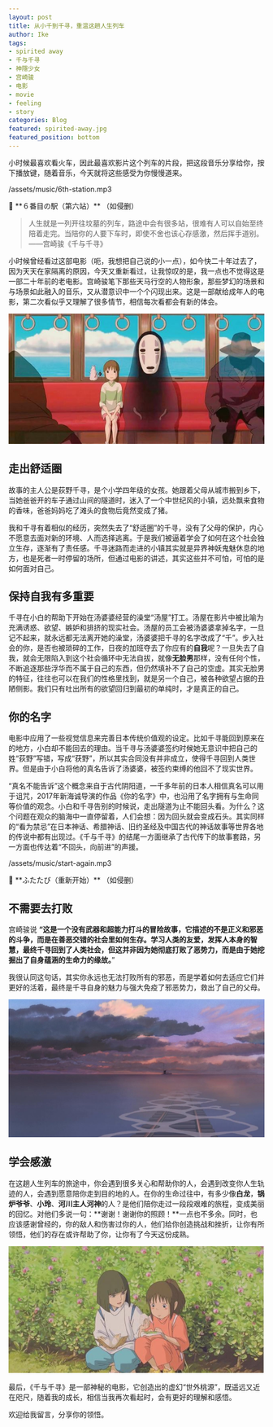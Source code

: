 ```yaml
---
layout: post
title: 从小千到千寻，重温这趟人生列车
author: Ike
tags: 
- spirited away
- 千与千寻
- 神隱少女
- 宫崎骏
- 电影
- movie
- feeling
- story
categories: Blog
featured: spirited-away.jpg
featured_position: bottom
---
```


小时候最喜欢看火车，因此最喜欢影片这个列车的片段，把这段音乐分享给你，按下播放键，随着音乐，今天就将这些感受为你慢慢道来。

<p>/assets/music/6th-station.mp3</p>
🎵 **６番目の駅（第六站）** （如侵删）

> 人生就是一列开往坟墓的列车，路途中会有很多站，很难有人可以自始至终陪着走完。当陪你的人要下车时，即使不舍也该心存感激，然后挥手道别。——宫崎骏《千与千寻》

小时候曾经看过这部电影（呃，我想把自己说的小一点），如今快二十年过去了，因为天天在家隔离的原因，今天又重新看过，让我惊叹的是，我一点也不觉得这是一部二十年前的老电影。宫崎骏笔下那些天马行空的人物形象，那些梦幻的场景和与场景如此融入的音乐，又从潜意识中一个个闪现出来。这是一部献给成年人的电影，第二次看似乎又理解了很多情节，相信每次看都会有新的体会。

![千与千寻动画](/assets/img/posts/2020/spirited-away-01.jpg)

## 走出舒适圈

故事的主人公是荻野千寻，是个小学四年级的女孩。她跟着父母从城市搬到乡下，当她爸爸开的车子通过山间的隧道时，迷入了一个中世纪风的小镇，远处飘来食物的香味，爸爸妈妈吃了滩头的食物后竟然变成了猪。

我和千寻有着相似的经历，突然失去了“舒适圈”的千寻，没有了父母的保护，内心不愿意去面对新的环境、人而选择逃离。于是我们被逼着学会了如何在这个社会独立生存，逐渐有了责任感。千寻迷路而走进的小镇其实就是异界神妖鬼魅休息的地方，也是死者一时停留的场所，但通过电影的讲述，其实这些并不可怕，可怕的是如何面对自己。

## 保持自我有多重要

千寻在小白的帮助下开始在汤婆婆经营的澡堂“汤屋”打工。汤屋在影片中被比喻为充满诱惑、欲望、嫉妒和排挤的现实社会。汤屋的员工会被汤婆婆拿掉名字，一旦记不起来，就永远都无法离开她的澡堂，汤婆婆把千寻的名字改成了“千”。步入社会的你，是否也被琐碎的工作，日夜的加班夺去了你应有的**自我**呢？一旦失去了自我，就会无限陷入到这个社会循环中无法自拔，就像**无脸男**那样，没有任何个性，不断追逐那些浮华而不属于自己的东西，但仍然填补不了自己的空虚。其实无脸男的特征，往往也可以在我们的性格里找到，就是另一个自己，被各种欲望占据的丑陋侧影。我们只有吐出所有的欲望回归到最初的单纯时，才是真正的自己。

## 你的名字

电影中应用了一些视觉信息来完善日本传统价值观的设定。比如千寻能回到原来在的地方，小白却不能回去的理由。当千寻与汤婆婆签约时候她无意识中把自己的姓“荻野”写错，写成“获野”，所以其实合同没有并非成立，使得千寻回到人类世界。但是由于小白将他的真名告诉了汤婆婆，被签约束缚的他回不了现实世界。

“真名不能告诉”这个概念来自于古代阴阳道，一千多年前的日本人相信真名可以用于诅咒，2017年新海诚导演的作品《你的名字》中，也沿用了名字拥有与生命同等价值的观念。小白和千寻告别的时候说，走出隧道为止不能回头看。为什么？这个问题在观众的脑海中一直停留着，人们会想：因为回头就会变成石头。其实同样的“看为禁忌”在日本神话、希腊神话、旧约圣经及中国古代的神话故事等世界各地的传说中都有出现过。《千与千寻》的结尾一方面继承了古代传下的故事套路，另一方面也传达着“不回头，向前进”的声援。

<p>/assets/music/start-again.mp3</p>
🎵 **ふたたび（重新开始）** （如侵删）

## 不需要去打败

宫崎骏说 **“这是一个没有武器和超能力打斗的冒险故事，它描述的不是正义和邪恶的斗争，而是在善恶交错的社会里如何生存。学习人类的友爱，发挥人本身的智慧，最终千寻回到了人类社会，但这并非因为她彻底打败了恶势力，而是由于她挖掘出了自身蕴涵的生命力的缘故。**”

我很认同这句话，其实你永远也无法打败所有的邪恶，而是学着如何去适应它们并更好的活着，最终是千寻自身的魅力与强大免疫了邪恶势力，救出了自己的父母。

![千与千寻动画](/assets/img/posts/2020/spirited-away-03.jpg)

## 学会感激

在这趟人生列车的旅途中，你会遇到很多关心和帮助你的人，会遇到改变你人生轨迹的人，会遇到愿意陪你走到目的地的人。在你的生命过往中，有多少像**白龙**，**锅炉爷爷**、**小玲**、**河川主人河神**的人？是他们陪你走过一段段艰难的旅程，变成美丽的回忆。对他们多说一句：**谢谢！谢谢你的照顾！**一点也不多余。同时，也应该感谢曾经的，你的敌人和伤害过你的人，他们给你创造挑战和挫折，让你有所领悟，他们的存在或许帮助了你，让你有了今天这份成熟。

![千与千寻动画](/assets/img/posts/2020/spirited-away-02.jpg)

最后，《千与千寻》是一部神秘的电影，它创造出的虚幻“世外桃源”，既遥远又近在咫尺，随着我的成长，相信当我再次看起时，会有更好的理解和感悟。

欢迎给我留言，分享你的领悟。

